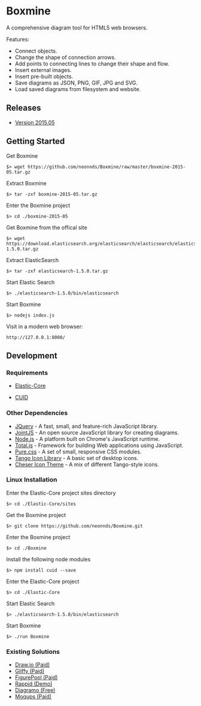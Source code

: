Boxmine
=======

A comprehensive diagram tool for HTML5 web browsers. 

Features:
<ul>
  <li>Connect objects.</li>
  <li>Change the shape of connection arrows.</li>
  <li>Add points to connecting lines to change their shape and flow.</li>
  <li>Insert external images.</li>
  <li>Insert pre-built objects.</li>
  <li>Save diagrams as JSON, PNG, GIF, JPG and SVG.</li>
  <li>Load saved diagrams from filesystem and website.</li>
</ul>

## Releases

* [Version 2015.05](https://github.com/neonnds/Boxmine/raw/master/boxmine-2015-05.tar.gz)

## Getting Started

Get Boxmine

    $> wget https://github.com/neonnds/Boxmine/raw/master/boxmine-2015-05.tar.gz
    
Extract Boxmine

    $> tar -zxf boxmine-2015-05.tar.gz
    
Enter the Boxmine project

    $> cd ./boxmine-2015-05

Get Boxmine from the offical site

    $> wget https://download.elasticsearch.org/elasticsearch/elasticsearch/elasticsearch-1.5.0.tar.gz
    
Extract ElasticSearch

    $> tar -zxf elasticsearch-1.5.0.tar.gz
    
Start Elastic Search

    $> ./elasticsearch-1.5.0/bin/elasticsearch

Start Boxmine

    $> nodejs index.js
    
Visit in a modern web browser:

    http://127.0.0.1:8000/


## Development

### Requirements

* [Elastic-Core](https://github.com/neonnds/Elastic-Core)

* [CUID](https://github.com/ericelliott/cuid)

### Other Dependencies
* [JQuery](http://jquery.com/) - A fast, small, and feature-rich JavaScript library.
* [JointJS](http://www.jointjs.com/) - An open source JavaScript library for creating diagrams.
* [Node.js](http://nodejs.org/) - A platform built on Chrome's JavaScript runtime.
* [Total.js](http://www.totaljs.com/) - Framework for building Web applications using JavaScript.
* [Pure.css](https://github.com/yahoo/pure/) - A set of small, responsive CSS modules.
* [Tango Icon Library](http://tango.freedesktop.org/Tango_Icon_Library) - A basic set of desktop icons.
* [Cheser Icon Theme](http://gnome-look.org/content/show.php/Cheser+Icons?content=113386) - A mix of different Tango-style icons.

### Linux Installation

Enter the Elastic-Core project sites directory

    $> cd ./Elastic-Core/sites

Get the Boxmine project

    $> git clone https://github.com/neonnds/Boxmine.git

Enter the Boxmine project

    $> cd ./Boxmine

Install the following node modules

    $> npm install cuid --save

Enter the Elastic-Core project

    $> cd ./Elastic-Core

Start Elastic Search

    $> ./elasticsearch-1.5.0/bin/elasticsearch

Start Boxmine

    $> ./run Boxmine

### Existing Solutions
<ul>
  <li><a href="https://www.draw.io/">Draw.io (Paid)</a></li>
  <li><a href="https://www.gliffy.com">Gliffy (Paid)</a></li>
  <li><a href="http://figurepool.com/">FigurePool (Paid)</a></li>
  <li><a href="http://www.jointjs.com/rappid/">Rappid (Demo)</a></li>
  <li><a href="https://github.com/alexgheorghiu/diagramo">Diagramo (Free)</a></li>
  <li><a href="https://moqups.com/">Moqups (Paid)</a></li>
</ul>
